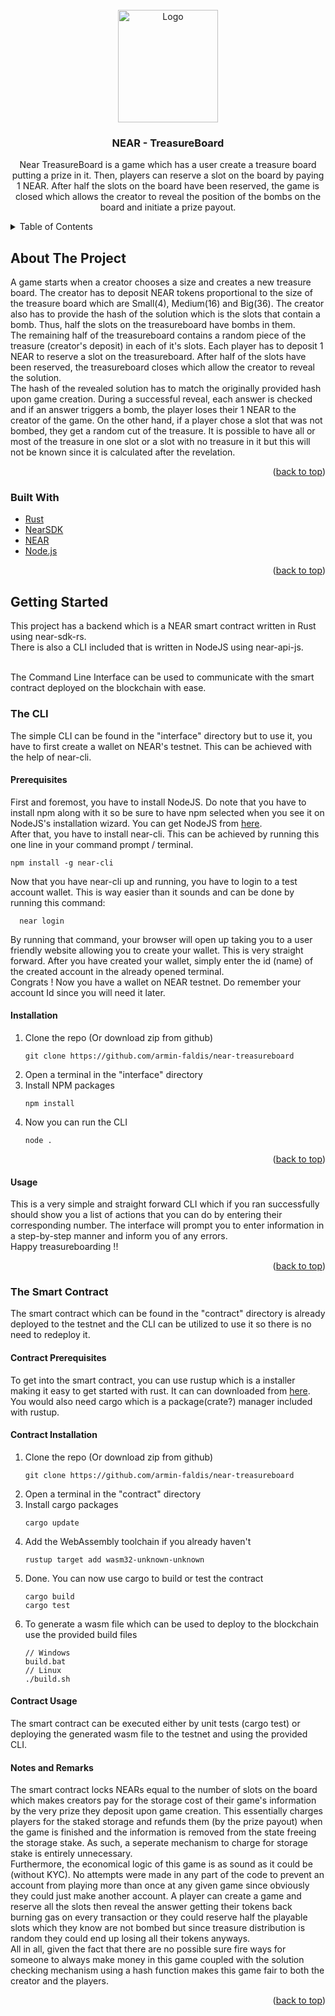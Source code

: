<!-- PROJECT LOGO -->
<br />
<div align="center">
  <a href="https://github.com/armin-faldis/near-treasureboard">
    <img src="https://user-images.githubusercontent.com/20294274/172386153-0a3aa6f2-1357-40f8-89c2-a6dab311f303.png" alt="Logo" width="160" height="180">
  </a>

<h3 align="center">NEAR - TreasureBoard</h3>

  <p align="center">
    Near TreasureBoard is a game which has a user create a treasure board putting a prize in it. Then, players can reserve a slot on the board by paying 1 NEAR. After half the slots on the board have been reserved, the game is closed which allows the creator to reveal the position of the bombs on the board and initiate a prize payout.
  </p>
</div>



<!-- TABLE OF CONTENTS -->
<details>
  <summary>Table of Contents</summary>
  <ol>
    <li>
      <a href="#about-the-project">About The Project</a>
      <ul>
        <li><a href="#built-with">Built With</a></li>
      </ul>
    </li>
    <li>
      <a href="#getting-started">Getting Started</a>
      <ul>
        <li><a href="#the-cli">The CLI</a></li>
        <ul>
          <li><a href="#prerequisites">Prerequisites</a></li>
          <li><a href="#installation">Installation</a></li>
          <li><a href="#usage">Usage</a></li>
        </ul>
        <li><a href="#the-smart-contract">The Smart Contract</a></li>
        <ul>
          <li><a href="#contract-prerequisites">Prerequisites</a></li>
          <li><a href="#contract-installation">Installation</a></li>
          <li><a href="#contract-usage">Usage</a></li>
          <li><a href="#notes-and-remarks">Notes and Remarks</a></li>
        </ul>
      </ul>
    </li>
  </ol>
</details>



<!-- ABOUT THE PROJECT -->
## About The Project

A game starts when a creator chooses a size and creates a new treasure board. The creator has to deposit NEAR tokens proportional to the size of the treasure board which are Small(4), Medium(16) and Big(36). The creator also has to provide the hash of the solution which is the slots that contain a bomb. Thus, half the slots on the treasureboard have bombs in them. <br>
The remaining half of the treasureboard contains a random piece of the treasure (creator's deposit) in each of it's slots. Each player has to deposit 1 NEAR to reserve a slot on the treasureboard. After half of the slots have been reserved, the treasureboard closes
which allow the creator to reveal the solution.<br>
The hash of the revealed solution has to match the originally provided hash upon game creation. During a successful reveal, each answer is checked and if an answer triggers a bomb, the player loses their 1 NEAR to the creator of the game. On the other hand, if a player chose a slot that was not bombed, they get a random cut of the treasure. It is possible to have all or most of the treasure in one slot
or a slot with no treasure in it but this will not be known since it is calculated after the revelation.

<p align="right">(<a href="#top">back to top</a>)</p>



### Built With

* [Rust](https://www.rust-lang.org/)
* [NearSDK](https://www.near-sdk.io/)
* [NEAR](https://near.org/)
* [Node.js](https://nodejs.org/)

<p align="right">(<a href="#top">back to top</a>)</p>

<!-- GETTING STARTED -->
## Getting Started

This project has a backend which is  a NEAR smart contract written in Rust using near-sdk-rs.<br>
There is also a CLI included that is written in NodeJS using near-api-js.<br><br>

The Command Line Interface can be used to communicate with the smart contract deployed on the blockchain with ease.<br>

### The CLI

The simple CLI can be found in the "interface" directory but to use it, you have to first create a wallet on NEAR's testnet. This can be achieved with the help of near-cli.


#### Prerequisites

First and foremost, you have to install NodeJS. Do note that you have to install npm along with it so be sure to have npm selected when you see it on NodeJS's installation wizard. You can get NodeJS from [here](https://nodejs.org/en/).<br>
After that, you have to install near-cli. This can be achieved by running this one line in your command prompt / terminal.<br>
```
npm install -g near-cli
```
Now that you have near-cli up and running, you have to login to a test account wallet. This is way easier than it sounds and can be done by running this command: <br>
```
  near login
```
By running that command, your browser will open up taking you to a user friendly website allowing you to create your wallet. This is very straight forward. After you have created your wallet, simply enter the id (name) of the created account in the already opened terminal.<br>
Congrats ! Now you have a wallet on NEAR testnet. Do remember your account Id since you will need it later.

#### Installation

1. Clone the repo (Or download zip from github)
   ```
   git clone https://github.com/armin-faldis/near-treasureboard
   ```
2. Open a terminal in the "interface" directory
3. Install NPM packages
   ```
   npm install
   ```
4. Now you can run the CLI
   ```
   node .
   ```

<p align="right">(<a href="#top">back to top</a>)</p>


<!-- USAGE EXAMPLES -->
#### Usage

This is a very simple and straight forward CLI which if you ran successfully should show you a list of actions that you can do by entering their corresponding number. The interface will prompt you to enter information in a step-by-step manner and inform you of any errors.<br>
Happy treasureboarding !!

<p align="right">(<a href="#top">back to top</a>)</p>

### The Smart Contract

The smart contract which can be found in the "contract" directory is already deployed to the testnet and the CLI can be utilized to use it so there is no need to redeploy it.


#### Contract Prerequisites

To get into the smart contract, you can use rustup which is a installer making it easy to get started with rust. It can can downloaded from [here](https://www.rust-lang.org/learn/get-started). You would also need cargo which is a package(crate?) manager included with rustup.

#### Contract Installation

1. Clone the repo (Or download zip from github)
   ```
   git clone https://github.com/armin-faldis/near-treasureboard
   ```
2. Open a terminal in the "contract" directory
3. Install cargo packages
   ```
   cargo update
   ```
5. Add the WebAssembly toolchain if you already haven't
   ```
   rustup target add wasm32-unknown-unknown
   ```
6. Done. You can now use cargo to build or test the contract
   ```
   cargo build
   cargo test
   ```
7. To generate a wasm file which can be used to deploy to the blockchain use the provided build files
   ```
   // Windows
   build.bat
   // Linux
   ./build.sh
   ```
   
<!-- USAGE EXAMPLES -->
#### Contract Usage

The smart contract can be executed either by unit tests (cargo test) or deploying the generated wasm file to the testnet and using the provided CLI.

#### Notes and Remarks

The smart contract locks NEARs equal to the number of slots on the board which makes creators pay for the storage cost of their game's information by the very prize they deposit upon game creation. This essentially charges players for the staked storage and refunds them (by the prize payout) when the game is finished and the information is removed from the state freeing the storage stake. As such, a seperate mechanism to charge for storage stake is entirely unnecessary.<br>
Furthermore, the economical logic of this game is as sound as it could be (without KYC). No attempts were made in any part of the code to prevent an account from playing more than once at any given game since obviously they could just make another account. A player can create a game and reserve all the slots then reveal the answer getting their tokens back burning gas on every transaction or they could reserve half the playable slots which they know are not bombed but since treasure distribution is random they could end up losing all their tokens anyways.<br>
All in all, given the fact that there are no possible sure fire ways for someone to always make money in this game coupled with the solution checking mechanism using a hash function makes this game fair to both the creator and the players. 


<p align="right">(<a href="#top">back to top</a>)</p>
